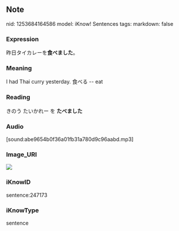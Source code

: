 ## Note
nid: 1253684164586
model: iKnow! Sentences
tags: 
markdown: false

### Expression
昨日タイカレーを<b>食べました</b>。

### Meaning
I had Thai curry yesterday.
食べる -- eat

### Reading
きのう たいかれー を <b>たべました</b>

### Audio
[sound:abe9654b0f36a01fb31a780d9c96aabd.mp3]

### Image_URI
<img src="092d463d5ce184a0a4de6734c268ed99.jpg">

### iKnowID
sentence:247173

### iKnowType
sentence
